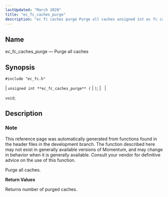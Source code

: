 ```yaml
---
lastUpdated: "March 2020"
title: "ec_fc_caches_purge"
description: "ec fc caches purge Purge all caches unsigned int ec fc caches purge void This reference page was automatically generated from functions found in the header files in the development branch The function described here may not exist in generally available versions of Momentum and may change in behavior when..."
---
```


<a name="apis.ec_fc_caches_purge"></a> 
## Name

ec_fc_caches_purge — Purge all caches

## Synopsis

`#include "ec_fc.h"`

| `unsigned int **ec_fc_caches_purge** (` | `)`; |   |

`void`;<a name="idp52060368"></a> 
## Description

### Note

This reference page was automatically generated from functions found in the header files in the development branch. The function described here may not exist in generally available versions of Momentum, and may change in behavior when it is generally available. Consult your vendor for definitive advice on the use of this function.

Purge all caches.

**<a name="idp52063216"></a> Return Values**

Returns number of purged caches.